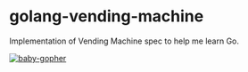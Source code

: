 golang-vending-machine
======================

Implementation of Vending Machine spec to help me learn Go.

[![baby-gopher](https://raw2.github.com/drnic/babygopher-site/gh-pages/images/babygopher-badge.png)](http://www.babygopher.org)
